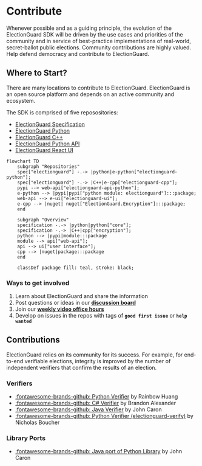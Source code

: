 
# Contribute

Whenever possible and as a guiding principle, the evolution of the ElectionGuard SDK will be driven by the use cases and priorities of the community and in service of best-practice implementations of real-world, secret-ballot public elections. Community contributions are highly valued. Help defend democracy and contribute to ElectionGuard. 

## Where to Start?
There are many locations to contribute to ElectionGuard. ElectionGuard is an open source platform and depends on an active community and ecosystem.

The SDK is comprised of five reposositories:

- [ElectionGuard Specification](https://github.com/microsoft/electionguard)
- [ElectionGuard Python](https://github.com/microsoft/electionguard-python)
- [ElectionGuard C++](https://github.com/microsoft/electionguard-cpp)
- [ElectionGuard Python API](https://github.com/microsoft/electionguard-api-python)
- [ElectionGuard React UI](https://github.com/microsoft/electionguard-ui)

```mermaid
flowchart TD
    subgraph "Repositories"
    spec["electionguard"] -.-> |python|e-python["electionguard-python"];
    spec["electionguard"] -.-> |C++|e-cpp["electionguard-cpp"];
    pypi --> web-api["electionguard-api-python"];
    e-python --> |pypi|pypi["python module: electionguard"]:::package;
    web-api --> e-ui["electionguard-ui"];
    e-cpp --> |nuget| nuget["ElectionGuard.Encryption"]:::package;
    end

    subgraph "Overview"
    specification -.-> |python|python["core"];
    specification -.-> |C++|cpp["encryption"];
    python --> |pypi|module:::package
    module --> api["web-api"];
    api --> ui["user interface"];
    cpp --> |nuget|package:::package
    end

    classDef package fill: teal, stroke: black;
```

### Ways to get involved

1. Learn about ElectionGuard and share the information
2. Post questions or ideas in our [**discussion board**](https://github.com/microsoft/electionguard/discussions)
3. Join our [**weekly video office hours**](https://github.com/microsoft/electionguard/discussions/78)
4. Develop on issues in the repos with tags of **`good first issue`** or **`help wanted`**

## Contributions

ElectionGuard relies on its community for its success. For example, for end-to-end verifiable elections, integrity is improved by the number of independent verifiers that confirm the results of an election.

### Verifiers

- [:fontawesome-brands-github: Python Verifier](https://github.com/rainbowhuanguw/ElectionGuard-verifier-python) by Rainbow Huang
- [:fontawesome-brands-github: C# Verifier](https://github.com/brandon-irl/ElectionGuard-Verifier-C-) by Brandon Alexander
- [:fontawesome-brands-github: Java Verifier](https://github.com/JohnLCaron/electionguard-java) by John Caron
- [:fontawesome-brands-github: Python Verifier (electionguard-verify)](https://github.com/nickboucher/electionguard-verify) by Nicholas Boucher

### Library Ports

- [:fontawesome-brands-github: Java port of Python Library](https://github.com/JohnLCaron/electionguard-java) by John Caron